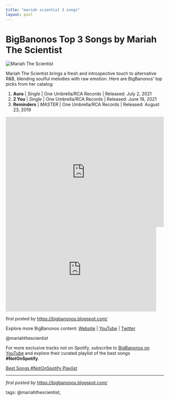 ```yaml
---
title: "mariah scientist 3 songs"
layout: post
---
```

<h1>BigBanonos Top 3 Songs by Mariah The Scientist</h1>
<img src="https://media.okmagazine.com/brand-img/BQdVZH9Kn/0x0/mariah-the-scientist-discusses-new-music-2-1693002485899.jpg" alt="Mariah The Scientist"> <p>Mariah The Scientist brings a fresh and introspective touch to alternative R&B, blending soulful melodies with raw emotion. Here are BigBanonos' top picks from her catalog:</p> <ol> <li><strong>Aura</strong> | <em>Single</em> | One Umbrella/RCA Records | Released: July 2, 2021</li> <li><strong>2 You</strong> | <em>Single</em> | One Umbrella/RCA Records | Released: June 18, 2021</li> <li><strong>Reminders</strong> | <em>MASTER</em> | One Umbrella/RCA Records | Released: August 23, 2019</li>
</ol> <div> <iframe src="https://open.spotify.com/embed/playlist/6dOU7PvBAUtCu5iO8HcIG7?utm_source=generator" width="100%" height="352" frameborder="0" allow="autoplay; clipboard-write; encrypted-media; fullscreen; picture-in-picture" loading="lazy" allowfullscreen></iframe>
</div>
<iframe frameborder="0" height="270" src="https://youtube.com/embed/SwNOfTaUwrw" width="480"></iframe>
<p>first posted by <a href="https://bigbanonos.blogspot.com/">https://bigbanonos.blogspot.com/</a></p> <div> <p>Explore more BigBanonos content: <a href="https://bigbanonos.blogspot.com/">Website</a> | <a href="https://www.youtube.com/@BigBanonos">YouTube</a> | <a href="https://x.com/bigbanonos">Twitter</a></p>
</div> <!-- Tags -->
<p>@mariahthescientist</p>


<!--Subscribe and Playlist Links-->
<div>
    <p>For more exclusive tracks not on Spotify, subscribe to <a href="https://www.youtube.com/@BigBanonos" target="_blank">BigBanonos on YouTube</a> and explore their curated playlist of the best songs <strong>#NotOnSpotify</strong>.</p>
    <p><a href="https://www.youtube.com/playlist?list=PLtuNtuTatqI0kFahUCbtbfenC_ET5O_tr" target="_blank">Best Songs #NotOnSpotify Playlist<br /></a></p></div>

<hr />

<p><em>first posted by</em> <a href="https://bigbanonos.blogspot.com/" rel="noopener" target="_new">https://bigbanonos.blogspot.com/</a></p>

<p>tags: @mariahthescientist,</p>
